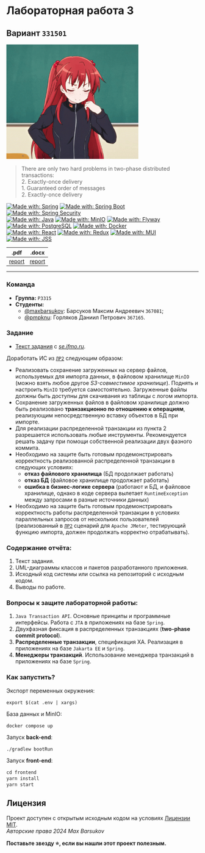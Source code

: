 # Лабораторная работа 3

## Вариант `331501`

<img alt="anime" src="./.resources/anime.gif" height="300">

> There are only two hard problems in two-phase distributed transactions: \
> 2\. Exactly-once delivery \
> 1\. Guaranteed order of messages \
> 2\. Exactly-once delivery

[![Made with: Spring](https://img.shields.io/badge/Spring-white?style=for-the-badge&logo=spring&logoColor=6DB33F)](https://spring.io/)
[![Made with: Spring Boot](https://img.shields.io/badge/Spring%20Boot-white?style=for-the-badge&logo=springboot&logoColor=6DB33F)](https://spring.io/projects/spring-boot)
[![Made with: Spring Security](https://img.shields.io/badge/Spring%20Security-white?style=for-the-badge&logo=springsecurity&logoColor=6DB33F)](https://spring.io/projects/spring-security) \
[![Made with: Java](https://img.shields.io/badge/Java-176579?style=for-the-badge&logo=coffeescript&logoColor=E78A2A)](https://www.java.com)
[![Made with: MinIO](https://img.shields.io/badge/MinIO-C72E49?style=for-the-badge&logo=minio&logoColor=white)](https://min.io/)
[![Made with: Flyway](https://img.shields.io/badge/Flyway-CC0000?style=for-the-badge&logo=flyway&logoColor=white)](https://www.red-gate.com/products/flyway/) \
[![Made with: PostgreSQL](https://img.shields.io/badge/PostgreSQL-4169E1?style=for-the-badge&logo=postgresql&logoColor=white)](https://www.postgresql.org/)
[![Made with: Docker](https://img.shields.io/badge/docker-2496ED?style=for-the-badge&logo=docker&logoColor=white)](https://www.docker.com/) \
[![Made with: React](https://img.shields.io/badge/React-61DAFB?style=for-the-badge&logo=react&logoColor=23272f)](https://react.dev/)
[![Made with: Redux](https://img.shields.io/badge/Redux-764ABC?style=for-the-badge&logo=redux&logoColor=white)](https://redux.js.org/)
[![Made with: MUI](https://img.shields.io/badge/MUI-007FFF?style=for-the-badge&logo=mui&logoColor=white)](https://mui.com/)
[![Made with: JSS](https://img.shields.io/badge/JSS-F7DF1E?style=for-the-badge&logo=jss&logoColor=black)](https://cssinjs.org/?v=v10.10.1)

|.pdf|.docx|
|-|-|
| [report](./docs/report.pdf) | [report](./docs/report.docx) |

---

### Команда

- **Группа:** `P3315`
- **Студенты:**
  - [@maxbarsukov](https://github.com/maxbarsukov): Барсуков Максим Андреевич `367081`;
  - [@pmpknu](https://github.com/pmpknu): Горляков Даниил Петрович `367165`.


### Задание

* [Текст задания](./docs/task.png) с [_se.ifmo.ru_](https://se.ifmo.ru/courses/is).

Доработать ИС из [`ЛР2`](https://github.com/maxbarsukov-itmo/information-systems-labs/tree/lab-2) следующим образом:

- Реализовать сохранение загруженных на сервер файлов, используемых для импорта данных, в файловом хранилище `MinIO` (можно взять любое другое *S3-совместимое хранилище*). Поднять и настроить `MinIO` требуется самостоятельно. Загруженные файлы должны быть доступны для скачивания из таблицы с логом импорта.
- Сохранение загруженных файлов в файловом хранилище должно быть реализовано **транзакционно по отношению к операциям**, реализующим непосредственную вставку объектов в БД при импорте.
- Для реализации распределенной транзакции из пункта 2 разрешается использовать любые инструменты. Рекомендуется решать задачу при помощи собственной реализации двух фазного коммита.
- Необходимо на защите быть готовым продемонстрировать корректность реализованной распределенной транзакции в следующих условиях:
  - **отказ файлового хранилища** (БД продолжает работать)
  - **отказ БД** (файловое хранилище продолжает работать)
  - **ошибка в бизнес-логике сервера** (работают и БД, и файловое хранилище, однако в коде сервера вылетает `RuntimeException` между запросами в разные источники данных)
- Необходимо на защите быть готовым продемонстрировать корректность работы распределенной транзакции в условиях параллельных запросов от нескольких пользователей (реализованный в [`ЛР2`](https://github.com/maxbarsukov-itmo/information-systems-labs/tree/lab-2) сценарий для `Apache JMeter`, тестирующий функцию импорта, должен продолжать корректно отрабатывать).

### Содержание отчёта:

1. Текст задания.
2. UML-диаграммы классов и пакетов разработанного приложения.
3. Исходный код системы или ссылка на репозиторий с исходным кодом.
4. Выводы по работе.

### Вопросы к защите лабораторной работы:

1. `Java Transaction API`. Основные принципы и программные интерфейсы. Работа с `JTA` в приложениях на базе `Spring`.
2. Двухфазная фиксация в распределенных транзакциях (**two-phase commit protocol**).
3. **Распределенные транзакции**, спецификация XA. Реализация в приложениях на базе `Jakarta EE` и `Spring`.
4. **Менеджеры транзакций**. Использование менеджера транзакций в приложениях на базе `Spring`.

### Как запустить?

Экспорт переменных окружения:

    export $(cat .env | xargs)

База данных и MinIO:

    docker compose up

Запуск **back-end**:

    ./gradlew bootRun

Запуск **front-end**:

    cd frontend
    yarn install
    yarn start

## Лицензия <a name="license"></a>

Проект доступен с открытым исходным кодом на условиях [Лицензии MIT](https://opensource.org/licenses/MIT). \
*Авторские права 2024 Max Barsukov*

**Поставьте звезду :star:, если вы нашли этот проект полезным.**
